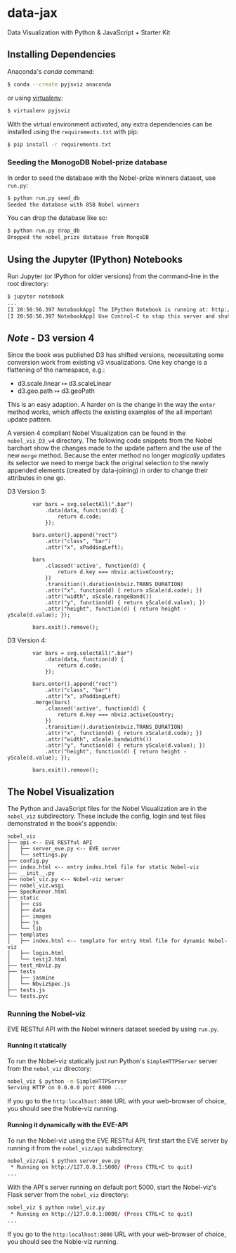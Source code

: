 # data-jax
Data Visualization with Python &amp; JavaScript + Starter Kit

## Installing Dependencies

Anaconda's _conda_ command:

```sh
$ conda --create pyjsviz anaconda
```

or using [virtualenv](https://virtualenv.pypa.io/en/stable/):

```sh
$ virtualenv pyjsviz
```

With the virtual environment activated, any extra dependencies can be installed using the `requirements.txt` with pip:

```sh
$ pip install -r requirements.txt
```

### Seeding the MonogoDB Nobel-prize database
In order to seed the database with the Nobel-prize winners dataset, use `run.py`:

```sh
$ python run.py seed_db
Seeded the database with 858 Nobel winners
```

You can drop the database like so:

```sh
$ python run.py drop_db
Dropped the nobel_prize database from MongoDB
```

## Using the Jupyter (IPython) Notebooks

Run Jupyter (or IPython for older versions) from the command-line in the root directory:

```sh
$ jupyter notebook
...
[I 20:50:56.397 NotebookApp] The IPython Notebook is running at: http://localhost:8888/
[I 20:50:56.397 NotebookApp] Use Control-C to stop this server and shut down all kernels (twice to skip confirmation).
```

## *Note* - D3 version 4
Since the book was published D3 has shifted versions, necessitating some conversion work from existing v3 visualizations. One key change is a flattening of the namespace, e.g.:

- d3.scale.linear ↦ d3.scaleLinear
- d3.geo.path ↦ d3.geoPath

This is an easy adaption. A harder on is the change in the way the `enter` method works, which affects the existing examples of the all important update pattern.

A version 4 compliant Nobel Visualization can be found in the `nobel_viz_D3_v4` directory. The following code snippets from the Nobel barchart show the changes made to the update pattern and the use of the new `merge` method. Because the enter method no longer _magically_ updates its selector we need to merge back the original selection to the newly appended elements (created by data-joining) in order to change their attributes in one go.

D3 Version 3:
```
        var bars = svg.selectAll(".bar")
            .data(data, function(d) {
                return d.code;
            });

        bars.enter().append("rect")
            .attr("class", "bar")
            .attr("x", xPaddingLeft);

        bars
            .classed('active', function(d) {
                return d.key === nbviz.activeCountry;
            })
            .transition().duration(nbviz.TRANS_DURATION)
            .attr("x", function(d) { return xScale(d.code); })
            .attr("width", xScale.rangeBand())
            .attr("y", function(d) { return yScale(d.value); })
            .attr("height", function(d) { return height - yScale(d.value); });

        bars.exit().remove();
```
D3 Version 4:
```
        var bars = svg.selectAll(".bar")
            .data(data, function(d) {
                return d.code;
            });

        bars.enter().append("rect")
            .attr("class", "bar")
            .attr("x", xPaddingLeft)
        .merge(bars)
            .classed('active', function(d) {
                return d.key === nbviz.activeCountry;
            })
            .transition().duration(nbviz.TRANS_DURATION)
            .attr("x", function(d) { return xScale(d.code); })
            .attr("width", xScale.bandwidth())
            .attr("y", function(d) { return yScale(d.value); })
            .attr("height", function(d) { return height - yScale(d.value); });

        bars.exit().remove();
```

## The Nobel Visualization

The Python and JavaScript files for the Nobel Visualization are in the `nobel_viz` subdirectory. These include the config, login and test files demonstrated in the book's appendix:

```
nobel_viz
├── api <-- EVE RESTful API
│   ├── server_eve.py <-- EVE server
│   └── settings.py
├── config.py
├── index.html <-- entry index.html file for static Nobel-viz
├── __init__.py
├── nobel_viz.py <-- Nobel-viz server
├── nobel_viz.wsgi
├── SpecRunner.html
├── static
│   ├── css
│   ├── data
│   ├── images
│   ├── js
│   └── lib
├── templates
│   ├── index.html <-- template for entry html file for dynamic Nobel-viz
│   ├── login.html
│   └── testj2.html
├── test_nbviz.py
├── tests
│   ├── jasmine
│   └── NbvizSpec.js
├── tests.js
└── tests.pyc
```

### Running the Nobel-viz

EVE RESTful API with the Nobel winners dataset seeded by using `run.py`.

#### Running it statically
To run the Nobel-viz statically just run Python's `SimpleHTTPServer` server from the `nobel_viz` directory:

```sh
nobel_viz $ python -m SimpleHTTPServer
Serving HTTP on 0.0.0.0 port 8000 ...
```

If you go to the `http:localhost:8000` URL with your web-browser of choice, you should see the Noble-viz running.

#### Running it dynamically with the EVE-API
To run the Nobel-viz using the EVE RESTful API, first start the EVE server by running it from the `nobel_viz/api` subdirectory:

```sh
nobel_viz/api $ python server_eve.py
 * Running on http://127.0.0.1:5000/ (Press CTRL+C to quit)
...
```
With the API's server running on default port 5000, start the Nobel-viz's Flask server from the `nobel_viz` directory:

```sh
nobel_viz $ python nobel_viz.py
 * Running on http://127.0.0.1:8000/ (Press CTRL+C to quit)
...
```
If you go to the `http:localhost:8000` URL with your web-browser of choice, you should see the Noble-viz running.
